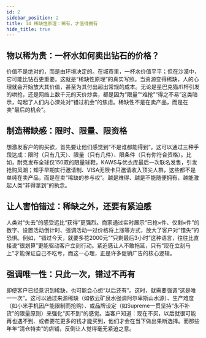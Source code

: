 ```yaml
---
id: 2
sidebar_position: 2
title: 14 稀缺性原理：稀有，才值得拥有
hide_title: true
---
```


## 物以稀为贵：一杯水如何卖出钻石的价格？
价值不是绝对的，而是由环境决定的。在城市里，一杯水价值平平；但在沙漠中，它可能比钻石更重要。这就是“稀缺性原理”的真实写照。当资源变得稀缺，人的心理就会开始放大其价值，甚至为其付出超出常规的成本。无论是星巴克猫爪杯引发的哄抢，还是网络上数千元的天价炒卖，都是因为“限量”“难抢”“得之不易”这类暗示，勾起了人们内心深处对“错过机会”的焦虑。稀缺性不是在卖产品，而是在卖“最后的机会”。

## 制造稀缺感：限时、限量、限资格
想激发客户的购买欲，首先要让他们感觉到“不是谁都能得到”。这可以通过三种手段达成：限时（只有几天）、限量（只有几件）、限条件（只有你符合资格）。比如，耐克发布全球仅150双的限量球鞋，KAWS与优衣库最后一次联名发售，引发抢购风潮；知乎早期实行邀请制、VISA无限卡只邀请收入顶尖人群，这些都不是单纯在卖产品，而是在卖“稀缺的参与权”。越是难得、越是不能随便拥有，越能激起人类“非得拿到”的执念。

## 让人害怕错过：稀缺之外，还要有紧迫感
人类对“失去”的感受远比“获得”更强烈。商家通过实时展示“已抢×件、仅剩×件”的数字、设置活动倒计时、强调活动一过价格将上涨等方式，放大了客户对“错失”的恐惧。例如，“错过今天，就要多花2000元”“只剩最后3小时”这种语言，往往比直接说“很划算”更能驱动客户立刻行动。紧迫感让人不敢拖延，只有“现在立刻马上”才能保证自己不吃亏，而这一心理，正是许多促销广告的核心逻辑。

## 强调唯一性：只此一次，错过不再有
即便客户已经意识到稀缺，也可能会心想“以后还有”。这时，就需要强调“这是唯一一次”。这可以通过来源稀缺（如依云矿泉水强调阿尔卑斯山水源）、生产难度（如小米手机因产能限制而抢购）、或品牌设定（如Supreme一贯坚持“永不补货”的限量原则）来强化“买不到”的感觉。当客户知道：现在不买，以后就很可能再也遇不到、或者要花更多的钱才能买到，他们才会在当下做出果断选择。而那些年年“清仓特卖”的店铺，反倒让人觉得毫无紧迫之意。
